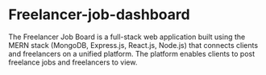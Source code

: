# Freelancer-job-dashboard
The Freelancer Job Board is a full-stack web application built using the MERN stack (MongoDB, Express.js, React.js, Node.js) that connects clients and freelancers on a unified platform. The platform enables clients to post freelance jobs and freelancers to view.
